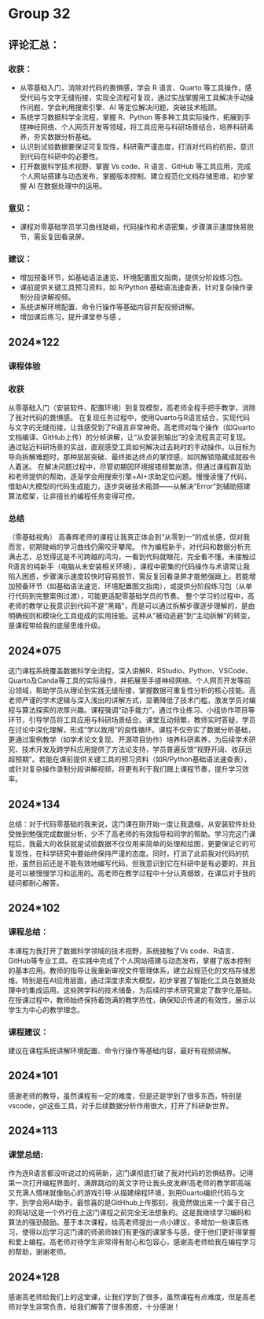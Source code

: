 # Group 32

## 评论汇总：

### 收获：

- 从零基础入门，消除对代码的畏惧感，学会 R 语言、Quarto 等工具操作，感受代码与文字无缝衔接，实现全流程可复现，通过实战掌握用工具解决手动操作问题，学会利用搜索引擎、AI 等定位解决问题，突破技术瓶颈。
- 系统学习数据科学全流程，掌握 R、Python 等多种工具实际操作，拓展到手搓神经网络、个人网页开发等领域，将工具应用与科研场景结合，培养科研素养，夯实数据分析基础。
- 认识到试验数据要保证可复现性，科研需严谨态度，打消对代码的抗拒，意识到代码在科研中的必要性。
- 打开数据科学技术视野，掌握 Vs code、R 语言、GitHub 等工具应用，完成个人网站搭建与动态发布，掌握版本控制，建立规范化文档存储思维，初步掌握 AI 在数据处理中的运用。

### 意见：

- 课程对零基础学员学习曲线陡峭，代码操作和术语密集，步骤演示速度快易脱节，需反复回看录屏。

### 建议：

- 增加预备环节，如基础语法速览、环境配置图文指南，提供分阶段练习包。
- 课前提供关键工具预习资料，如 R/Python 基础语法速查表，针对复杂操作录制分段讲解视频。
- 系统讲解环境配置、命令行操作等基础内容并配视频讲解。
- 增加课后练习，提升课堂参与感 。

## 2024*122

### 课程体验

### 收获

从零基础入门（安装软件、配置环境）到复现模型，高老师全程手把手教学，消除了我对代码的畏惧感。
在复现任务过程中，使用Quarto与R语言结合，实现代码与文字的无缝衔接，让我感受到了R语言非常神奇。高老师对每个操作（如Quarto文档编译、GitHub上传）的分帧讲解，让“从安装到输出”的全流程真正可复现。通过贴近科研场景的实战，直观感受工具如何解决过去耗时的手动操作。以目标为导向拆解难题时，那种层层突破、最终抵达终点的掌控感，如同解锁隐藏成就般令人着迷。
在解决问题过程中，尽管初期因环境报错频繁崩溃，但通过课程群互助和老师提供的帮助，逐渐学会用搜索引擎+AI+求助定位问题。慢慢读懂了代码，借助AI大模型的代码生成能力，逐步突破技术瓶颈——从解决"Error"到辅助搭建算法框架，让非擅长的编程任务变得可控。

### 总结

（零基础视角）
高春辉老师的课程让我真正体会到“从零到一”的成长感，但对我而言，初期陡峭的学习曲线仍需咬牙攀爬。
作为编程新手，对代码和数据分析充满忐忑，总觉得这是不可跨越的鸿沟，一看到代码就眼花，完全看不懂。未接触过R语言的纯新手（电脑从未安装相关环境），课程中密集的代码操作与术语常让我陷入困惑，步骤演示速度较快时容易脱节，需反复回看录屏才能勉强跟上。若能增加预备环节（如基础语法速览、环境配置图文指南），或提供分阶段练习包（从单行代码到完整案例过渡），可能更适配零基础学员的节奏。
整个学习的过程中，高老师的教学让我意识到代码不是“黑箱”，而是可以通过拆解步骤逐步理解的，是由明确规则和模块化工具组成的实用技能。这种从“被动逃避”到“主动拆解”的转变，是课程带给我的底层思维升级。

## 2024*075

这门课程系统覆盖数据科学全流程，深入讲解R、RStudio、Python、VSCode、Quarto及Canda等工具的实际操作，并拓展至手搓神经网络、个人网页开发等前沿领域，帮助学员从理论到实践无缝衔接，掌握数据可重复性分析的核心技能。高老师严谨的学术逻辑与深入浅出的讲解方式，显著降低了技术门槛，激发学员对编程与算法探索的浓厚兴趣。课程强调“动手能力”，通过作业练习、小组协作项目等环节，引导学员将工具应用与科研场景结合。课堂互动频繁，教师实时答疑，学员在讨论中深化理解，形成“学以致用”的良性循环。课程不仅夯实了数据分析基础，更通过案例教学（如学术论文复现、开源项目协作）培养科研素养，为后续学术研究、技术开发及跨学科应用提供了方法论支持，学员普遍反馈“视野开阔、收获远超预期”。若能在课前提供关键工具的预习资料（如R/Python基础语法速查表），或针对复杂操作录制分段讲解视频，将更有利于我们跟上课程节奏，提升学习效率。

## 2024*134
总结：对于代码零基础的我来说，这门课在刚开始一度让我退缩，从安装软件处处受挫到勉强完成数据分析，少不了高老师的有效指导和同学的帮助。学习完这门课程后，我最大的收获就是试验数据不仅仅用来简单的处理和绘图，更要保证它的可复现性，在科学研究中要始终保持严谨的态度。同时，打消了此前我对代码的抗拒，虽然目前还是不能有效地编写代码，但我意识到它在科研中是有必要的，并且是可以被慢慢学习和运用的。高老师在教学过程中十分认真细致，在课后对于我的疑问都耐心解答。

## 2024*102

### 课程总结：

 本课程为我打开了数据科学领域的技术视野，系统接触了Vs code、R语言、GitHub等专业工具。在实践中完成了个人网站搭建与动态发布，掌握了版本控制的基本应用。教师的指导让我重新审视文件管理体系，建立起规范化的文档存储思维。特别是在AI应用层面，通过深度求索大模型，初步掌握了智能化工具在数据处理中的集成运用。这些跨学科的技术储备，为后续的学术研究奠定了数字化基础。在授课过程中，教师始终保持着饱满的教学热忱，确保知识传递的有效性，展示以学生为中心的教学理念。
 
### 课程建议：

 建议在课程系统讲解环境配置、命令行操作等基础内容，最好有视频讲解。


## 2024*101

感谢老师的教导，虽然课程有一定的难度，但是还是学到了很多东西，特别是vscode，git这些工具，对于后续数据分析作用很大，打开了科研新世界。

## 2024*113

### 课堂总结:

作为连R语言都没听说过的纯萌新，这门课彻底打破了我对代码的恐惧结界。记得第一次打开编程界面时，满屏跳动的英文字符让我头皮发麻!高老师的教学即高端又充满人情味就像贴心的游戏引导:从描建绵程环境，到用0uarto编织代码与文字，到学会用AI助手。最惊喜的是GitHhub上传那刻，我竟然做出来一个属于自己的网站!这是一个外行在上这门课程之前完全无法想象的。这是我继续学习编码和算法的强劲鼓励。基于本次课程，给高老师提出一点小建议，多增加一些课后练习，使得以后学习这门课的师弟师妹们有更强的课掌多与感，便于他们更好得掌握和爱上编程。高老师对待学生非常得有耐心和包容心，感谢高老师给我在编程学习的帮助，谢谢老师。

## 2024*128

感谢高老师给我们上的这堂课，让我们学到了很多，虽然课程有点难度，但是高老师对学生非常负责，给我们解答了很多困惑，十分感谢！
